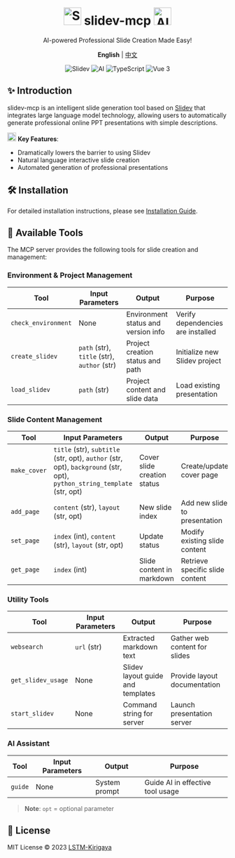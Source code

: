 <div align="center">
  <h1>
    <img src="https://api.iconify.design/logos:slidev.svg" width="40" height="40" alt="Slidev"/>
    slidev-mcp 
    <img src="https://api.iconify.design/logos:openai-icon.svg" width="40" height="40" alt="AI"/>
  </h1>
  <p>AI-powered Professional Slide Creation Made Easy!</p>
  
  <p>
    <strong>English</strong> | <a href="README.zh.md">中文</a>
  </p>
  
  <div>
    <img src="https://img.shields.io/badge/Slidev-@latest-blue?logo=slidev" alt="Slidev"/>
    <img src="https://img.shields.io/badge/AI-Large%20Language%20Model-orange?logo=openai" alt="AI"/>
    <img src="https://img.shields.io/badge/TypeScript-4.9.5-blue?logo=typescript" alt="TypeScript"/>
    <img src="https://img.shields.io/badge/Vue-3.3-green?logo=vue.js" alt="Vue 3"/>
  </div>
</div>

## ✨ Introduction

slidev-mcp is an intelligent slide generation tool based on [Slidev](https://github.com/slidevjs/slidev) that integrates large language model technology, allowing users to automatically generate professional online PPT presentations with simple descriptions.

<img src="https://api.iconify.design/mdi:robot-happy-outline.svg" width="20" height="20" alt="AI"/> **Key Features**:
- Dramatically lowers the barrier to using Slidev
- Natural language interactive slide creation
- Automated generation of professional presentations

## 🛠️ Installation

For detailed installation instructions, please see [Installation Guide](docs/install.md).

## 🔧 Available Tools

The MCP server provides the following tools for slide creation and management:

### Environment & Project Management

| Tool | Input Parameters | Output | Purpose |
|------|------------------|--------|---------|
| `check_environment` | None | Environment status and version info | Verify dependencies are installed |
| `create_slidev` | `path` (str), `title` (str), `author` (str) | Project creation status and path | Initialize new Slidev project |
| `load_slidev` | `path` (str) | Project content and slide data | Load existing presentation |

### Slide Content Management

| Tool | Input Parameters | Output | Purpose |
|------|------------------|--------|---------|
| `make_cover` | `title` (str), `subtitle` (str, opt), `author` (str, opt), `background` (str, opt), `python_string_template` (str, opt) | Cover slide creation status | Create/update cover page |
| `add_page` | `content` (str), `layout` (str, opt) | New slide index | Add new slide to presentation |
| `set_page` | `index` (int), `content` (str), `layout` (str, opt) | Update status | Modify existing slide content |
| `get_page` | `index` (int) | Slide content in markdown | Retrieve specific slide content |

### Utility Tools

| Tool | Input Parameters | Output | Purpose |
|------|------------------|--------|---------|
| `websearch` | `url` (str) | Extracted markdown text | Gather web content for slides |
| `get_slidev_usage` | None | Slidev layout guide and templates | Provide layout documentation |
| `start_slidev` | None | Command string for server | Launch presentation server |

### AI Assistant

| Tool | Input Parameters | Output | Purpose |
|------|------------------|--------|---------|
| `guide` | None | System prompt | Guide AI in effective tool usage |

> **Note**: `opt` = optional parameter

## 📄 License

MIT License © 2023 [LSTM-Kirigaya](https://github.com/LSTM-Kirigaya)